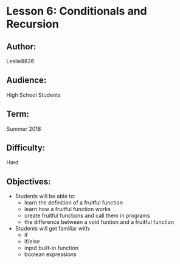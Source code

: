 
# Lesson 6: Conditionals and Recursion
## Author: 
Leslie8826

## Audience: 
High School Students

## Term:
Summer 2018

## Difficulty: 
Hard

## Objectives: 
 - Students will be able to:
     * learn the definition of a fruitful function
     * learn how a fruitful function works
     * create fruitful functions and call them in programs
     * the difference between a void funtion and a fruitful function
 - Students will get familiar with:
     * if
     * if/else
     * input built-in function
     * boolean expressions
